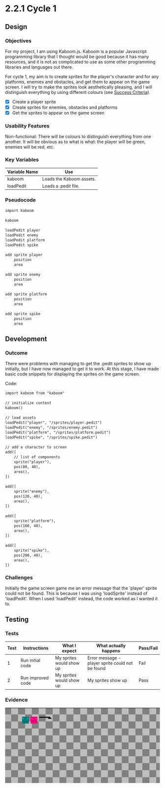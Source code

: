# 2.2.1 Cycle 1

## Design

### Objectives

For my project, I am using Kaboom.js. Kaboom is a popular Javascript programming library that I thought would be good because it has many resources, and it is not as complicated to use as some other programming libraries and languages out there.

For cycle 1, my aim is to create sprites for the player's character and for any platforms, enemies and obstacles, and get them to appear on the game screen. I will try to make the sprites look aesthetically pleasing, and I will distinguish everything by using different colours (see [Success Criteria](../analysis/1.5-success-criteria.md)).

* [x] Create a player sprite
* [x] Create sprites for enemies, obstacles and platforms
* [x] Get the sprites to appear on the game screen

### Usability Features

Non-functional: There will be colours to distinguish everything from one another. It will be obvious as to what is what: the player will be green, enemies will be red, etc.

### Key Variables

| Variable Name | Use                      |
| ------------- | ------------------------ |
| kaboom        | Loads the Kaboom assets. |
| loadPedit     | Loads a .pedit file.     |

### Pseudocode

```
import kaboom

kaboom

loadPedit player
loadPedit enemy
loadPedit platform
loadPedit spike

add sprite player
    position
    area

add sprite enemy
    position
    area

add sprite platform
    position
    area

add sprite spike
    position
    area
```

## Development

### Outcome

There were problems with managing to get the .pedit sprites to show up initially, but I have now managed to get it to work. At this stage, I have made basic code snippets for displaying the sprites on the game screen.



Code:

```
import kaboom from "kaboom"

// initialize context
kaboom()

// load assets
loadPedit("player", "/sprites/player.pedit")
loadPedit("enemy", "/sprites/enemy.pedit")
loadPedit("platform", "/sprites/platform.pedit")
loadPedit("spike", "/sprites/spike.pedit")

// add a character to screen
add([
	// list of components
	sprite("player"),
	pos(80, 40),
	area(),
])

add([
    sprite("enemy"),
    pos(120, 40),
    area(),
])

add([
    sprite("platform"),
    pos(160, 40),
    area(),
])

add([
    sprite("spike"),
    pos(200, 40),
    area(),
])
```

### Challenges

Initially the game screen game me an error message that the 'player' sprite could not be found. This is because I was using 'loadSprite' instead of 'loadPedit'. When I used 'loadPedit' instead, the code worked as I wanted it to.

## Testing

### Tests

| Test | Instructions      | What I expect            | What actually happens                            | Pass/Fail |
| ---- | ----------------- | ------------------------ | ------------------------------------------------ | --------- |
| 1    | Run initial code  | My sprites would show up | Error message - player sprite could not be found | Fail      |
| 2    | Run improved code | My sprites would show up | My sprites show up                               | Pass      |

### Evidence

![](<../.gitbook/assets/image (4).png>)
